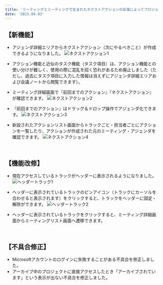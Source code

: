 ```yaml
---
title: 'ミーティングとミーティングで生まれたネクストアクションの反復によってプロジェクトを推進する、プロジェクト推進のメソッドを実践するための『アクション機能』をリリースしました。その他機能改修、不具合の修正を行いました。'
date: '2023.04.03'
---
```


## 【新機能】

- アジェンダ詳細エリアからネクストアクション（次にやるべきこと）が作成できるようになりました。
![ネクストアクション1](https://user-images.githubusercontent.com/49217331/229482722-c788dc98-39c5-489b-b593-3bd82482605b.jpg)

- アクション機能と近似のタスク機能（タスク項目）は、アクション機能との使い分けが難しく、使用の際に混乱を招く恐れがあるため廃止しました（ただし、過去にタスク項目に入力した情報は消えずにアジェンダ詳細エリアおよび会議ノートから閲覧できます）。
- ミーティング詳細画面で『前回までのアクション』『ネクストアクション』が確認できます。
![ネクストアクション2](https://user-images.githubusercontent.com/49217331/229484433-e7a346ba-bd4f-4d3e-b71b-c5ca2a636764.jpg)

- 『前回までのアクション』はドラッグ＆ドロップ操作でアジェンダ化できます。
![ネクストアクション3](https://user-images.githubusercontent.com/49217331/229486841-bc495f54-27c5-4194-bc3e-af4906402b04.jpg)

- 新設されたアクションリスト画面からトラックごと・担当者ごとにアクションを一覧したり、アクションが作成された元のミーティング・アジェンダを確認できます。
![ネクストアクション4](https://user-images.githubusercontent.com/49217331/229487600-a0fa6ac8-9333-42b4-88df-941cf7b5ae67.jpg)

<br>

## 【機能改修】

- 現在アクセスしているトラックがヘッダーに表示されるようになりました。
![ヘッダートラック1](https://user-images.githubusercontent.com/49217331/229488359-e2d8b2ea-e093-424f-bda0-6c6895cf104d.jpg)

- ヘッダーに表示されているトラックのピンアイコン（トラックにカーソルを合わせると表示されます）をクリックすると、トラックをヘッダーに固定・解除ができます。
![ヘッダートラック2](https://user-images.githubusercontent.com/49217331/229488444-5c0fde56-70a4-4ed1-9ef0-9563ef928362.jpg)


- ヘッダーに表示されているトラックをクリックすると、ミーティング詳細画面からミーティングリスト画面へ遷移できます。

<br>

## 【不具合修正】

- Microsoftアカウントのログインに失敗することがある不具合を修正しました。
- アーカイブ中のプロジェクトに直接アクセスしたとき「アーカイブされています」という表示が出ない不具合を修正しました。
